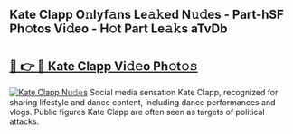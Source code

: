 ## Kate Clapp O𝚗lyf𝚊ns Le𝚊𝚔ed N𝚞𝚍es - Part-hSF Ph𝚘tos Vi𝚍eo - H𝚘t Part Le𝚊𝚔s aTvDb

# <h2><a href="http://hf6jm0.feru.top/?c=Kate+Clapp">🔗 👉 🔴 Kate Clapp Vi𝚍𝚎o Ph𝚘t𝚘𝚜</a></h2>

[![Kate Clapp Nu𝚍𝚎s](https://i.imgur.com/0TWrTi3.gif)](http://hf6jm0.feru.top/?c=Kate+Clapp)
Social media sensation Kate Clapp, recognized for sharing lifestyle and dance content, including dance performances and vlogs. Public figures Kate Clapp are often seen as targets of political attacks. 
